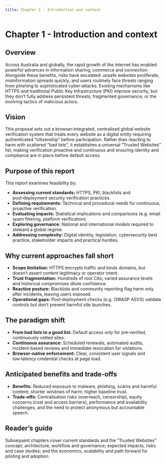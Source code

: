 ```yaml
---
title: Chapter 1 - Introduction and context
---
```


# Chapter 1 - Introduction and context

## Overview
Across Australia and globally, the rapid growth of the internet has enabled powerful advances in information sharing, commerce and connection. Alongside these benefits, risks have escalated: unsafe websites proliferate, misinformation spreads quickly, and users routinely face threats ranging from phishing to sophisticated cyber‑attacks. Existing mechanisms like HTTPS and traditional Public Key Infrastructure (PKI) improve security, but they don’t fully address persistent threats, fragmented governance, or the evolving tactics of malicious actors.

## Vision
This proposal sets out a browser‑integrated, centralised global website verification system that treats every website as a digital entity requiring authenticated “citizenship” before participation. Rather than reacting to harm with scattered “bad lists”, it establishes a universal “Trusted Websites” list, making verification proactive and continuous and ensuring identity and compliance are in place before default access.

## Purpose of this report
This report examines feasibility by:
- **Assessing current standards:** HTTPS, PKI, blacklists and post‑deployment security verification practices.
- **Defining requirements:** Technical and procedural needs for continuous, proactive verification.
- **Evaluating impacts:** Statistical implications and comparisons (e.g. email spam filtering, platform verification).
- **Exploring governance:** National and international models required to steward a global regime.
- **Addressing complexity:** Digital identity, legislation, cybersecurity best practice, stakeholder impacts and practical hurdles.

## Why current approaches fall short
- **Scope limitation:** HTTPS encrypts traffic and binds domains, but doesn’t assert content legitimacy or operator intent.
- **Trust fragmentation:** Hundreds of root CAs, varied assurance levels and historical compromises dilute confidence.
- **Reactive posture:** Blacklists and community reporting flag harm only after incidents, leaving users exposed.
- **Operational gaps:** Post‑deployment checks (e.g. OWASP ASVS) validate controls but don’t prevent harmful site launches.

## The paradigm shift
- **From bad lists to a good list:** Default access only for pre‑verified, continuously vetted sites.
- **Continuous assurance:** Scheduled renewals, automated audits, incident‑based reviews and immediate revocation for violations.
- **Browser‑native enforcement:** Clear, consistent user signals and low‑latency credential checks at page load.

## Anticipated benefits and trade‑offs
- **Benefits:** Reduced exposure to malware, phishing, scams and harmful content; shorter windows of harm; higher baseline trust.
- **Trade‑offs:** Centralisation risks (overreach, censorship), equity concerns (cost and access barriers), performance and availability challenges, and the need to protect anonymous but accountable speech.

## Reader’s guide
Subsequent chapters cover current standards and the “Trusted Websites” concept; architecture, workflow and governance; expected impacts, risks and case studies; and the economics, scalability and path forward for piloting and adoption.
